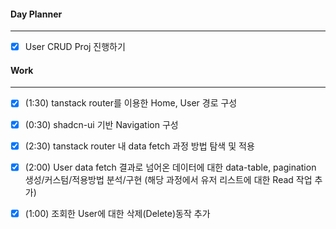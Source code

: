 
#### Day Planner
---
- [x] User CRUD Proj 진행하기


#### Work
---
- [x] (1:30) tanstack router를 이용한 Home, User 경로 구성
- [x] (0:30) shadcn-ui 기반 Navigation 구성
- [x] (2:30) tanstack router 내 data fetch 과정 방법 탐색 및 적용
- [x] (2:00) User data fetch 결과로 넘어온 데이터에 대한 data-table, pagination 생성/커스텀/적용방법 분석/구현 (해당 과정에서 유저 리스트에 대한 Read 작업 추가)
- [x] (1:00) 조회한 User에 대한 삭제(Delete)동작 추가

